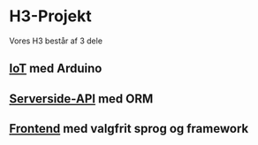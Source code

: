 # H3-Projekt

Vores H3 består af 3 dele

## [IoT](/IoT/) med Arduino

## [Serverside-API](/API/) med ORM

## [Frontend](/Frontend/) med valgfrit sprog og framework
